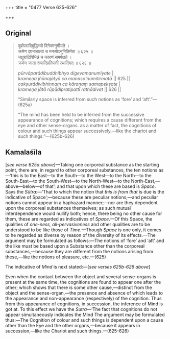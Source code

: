 +++
title = "0477 Verse 625-626"

+++
## Original 
>
> पूर्वापरादिबुद्धिभ्यो दिगेवमनुमीयते ।  
> क्रमेण ज्ञानजात्या च मनसोऽनुमितिर्मता ॥ ६२५ ॥  
> चक्षुरादिविभिन्नं च कारणं समपेक्षते ।  
> क्रमेण जाता रूपादिप्रतिपत्ती रथादिवत् ॥ ६२६ ॥ 
>
> *pūrvāparādibuddhibhyo digevamanumīyate* \|  
> *krameṇa jñānajātyā ca manaso'numitirmatā* \|\| 625 \|\|  
> *cakṣurādivibhinnaṃ ca kāraṇaṃ samapekṣate* \|  
> *krameṇa jātā rūpādipratipattī rathādivat* \|\| 626 \|\| 
>
> “Similarly space is inferred from such notions as ‘fore’ and ‘aft’.”—(625a) 
>
> “The mind has been held to be inferred from the successive appearance of cognitions; which requires a cause different from the eye and other sense-organs. as a matter of fact, the cognitions of colour and such things appear successively,—like the chariot and such things.”—(625b-626)



## Kamalaśīla

[*see verse 625a above*]—Taking one corporeal substance as the starting point, there are, in regard to other corporeal substances, the ten notions as—‘this is to the East—to the South—to the West—to the North—to the South-East—to the South-West—to the North-West—to the North-East,—above—below—of that’; and that upon which these are based is *Space*. Says the *Sūtra*:—‘That to which the notion that *this is from that* is due is the indicative of Space’;—because these are peculiar notions,—and peculiar notions cannot appear in a haphazard manner;—nor are they dependent upon the corporeal substances themselves; as such mutual interdependence would nullify both; hence, there being no other cause for them, these are regarded as indicatives of *Space*.—Of this Space, the qualities of *one-ness, all-pervasiveness* and other qualities are to be understood to be like those of *Time*.—Though *Space* is one only, it comes to he regarded as diverse by reason of the diversity of its effects.—The argument may be formulated as follows:—The notions of ‘fore’ and ‘aft’ and the like must be based upon a Substance other than the corporeal substances,—because they are different from the notions arising from these,—like the notions of pleasure, etc.—(625)

The indicative of *Mind* is next stated:—[*see verses 625b-626 above*]

Even when the contact between the object and several sense-organs is present at the same time, the cognitions are found to appear one after the other; which shows that there is some other cause,—distinct from the object and the sense-organ,—the presence and absence of which leads to the appearance and non-appearance (respectively) of the cognition. Thus from this appearance of cognitions, in succession, the inference of Mind is got at. To this effect we have the *Sutra*—‘The fact that cognitions do not appear simultaneously indicates the Mind The argument may be formulated thus:—The Cognition of colour and such things is dependent upon a cause other than the Eye and the other organs,—because it appears in succession,—like the Chariot and such things.—(625-626)


